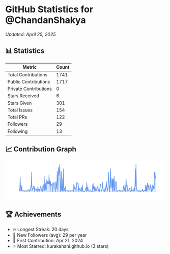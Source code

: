 # GitHub Statistics for @ChandanShakya
*Updated: April 25, 2025*

## 📊 Statistics
| Metric | Count |
|--------|--------|
| Total Contributions | 1741 |
| Public Contributions | 1717 |
| Private Contributions | 0 |
| Stars Received | 6 |
| Stars Given | 301 |
| Total Issues | 154 |
| Total PRs | 122 |
| Followers | 29 |
| Following | 13 |

## 📈 Contribution Graph

![Contribution Graph](./contribution_graph.png)

## 🏆 Achievements

- 🔥 Longest Streak: 20 days
- 👥 New Followers (avg): 29 per year
- 📅 First Contribution: Apr 21, 2024
- ⭐ Most Starred: kurakahani.github.io (3 stars)
